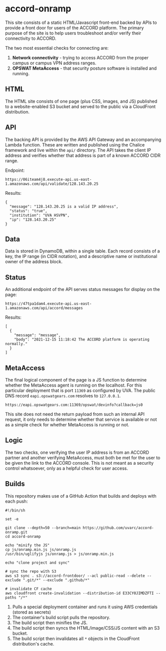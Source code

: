 # accord-onramp

This site consists of a static HTML/Javascript front-end backed by APIs to provide a front door for users of the ACCORD platform. The primary purpose of the site is to help users troubleshoot and/or verify their connectivity to ACCORD.

The two most essential checks for connecting are:

1. **Network connectivity** - trying to access ACCORD from the proper campus or campus VPN address ranges.
2. **OPSWAT MetaAccess** - that security posture software is installed and running.

## HTML

The HTML site consists of one page (plus CSS, images, and JS) published to a website-enabled S3 bucket and served to the public via a CloudFront distribution.

## API

The backing API is provided by the AWS API Gateway and an accompanying Lambda function. These are written and published using the Chalice framework and live
within the `api/` directory. The API takes the client IP address and verifies whether that address is part of a known ACCORD CIDR range.

Endpoint:
```
https://06iteam4j8.execute-api.us-east-1.amazonaws.com/api/validate/128.143.20.25
```
Results:
```
{
  "message": "128.143.20.25 is a valid IP address",
  "status": "true",
  "institution": "UVA HSVPN",
  "ip": "128.143.20.25"
}
```

## Data

Data is stored in DynamoDB, within a single table. Each record consists of a key, the IP range (in CIDR notation), and a descriptive name or institutional owner of the address block.

## Status

An additional endpoint of the API serves status messages for display on the page:
```
https://47tpa1dam4.execute-api.us-east-1.amazonaws.com/api/accord/messages
```
Results:
```
[
  {
    "message": "message",
    "body": "2021-12-15 11:18:42 The ACCORD platform is operating normally."
  }
]
```

## MetaAccess

The final logical component of the page is a JS function to determine whether the MetaAccess agent is running on the localhost. For this particular deployment that is port `11369` as configured by UVA. The public DNS record `eapi.opswatgears.com` resolves to `127.0.0.1`.
```
https://eapi.opswatgears.com:11369/opswat/devinfo?callback=js0
```
This site does not need the return payload from such an internal API request, it only needs to determine whether that service is available or not as a simple check for whether MetaAccess is running or not.

## Logic

The two checks, one verifying the user IP address is from an ACCORD partner and another verifying MetaAccess, must both be met for the user to be given the link to the ACCORD console. This is not meant as a security control whatsoever, only as a helpful check for user access.

## Builds

This repository makes use of a GitHub Action that builds and deploys with each push:
```
#!/bin/sh

set -e

git clone --depth=50 --branch=main https://github.com/uvarc/accord-onramp.git
cd accord-onramp

echo "minify the JS"
cp js/onramp.min.js js/onramp.js
/usr/bin/uglifyjs js/onramp.js > js/onramp.min.js

echo "clone project and sync"

# sync the repo with S3
aws s3 sync . s3://accord-frontdoor/ --acl public-read --delete --exclude ".git/*" --exclude ".github/*"

# invalidate CF cache
aws cloudfront create-invalidation --distribution-id E33CY0JIMDZFTI --paths "/*"
```

1. Pulls a special deployment container and runs it using AWS credentials (stored as secrets)
2. The container's build script pulls the repository.
3. The build script then minifies the JS.
4. The build script then syncs the HTML/image/CSS/JS content with an S3 bucket.
5. The build script then invalidates all `*` objects in the CloudFront distribution's cache.